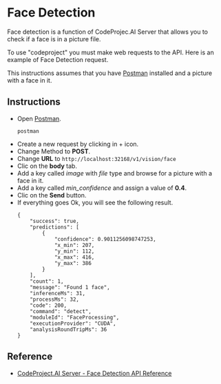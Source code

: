 # Face Detection

Face detection is a function of CodeProjec.AI Server that allows you to check if a face is in a picture file.

To use "codeproject" you must make web requests to the API. Here is an example of Face Detection request.

This instructions assumes that you have [Postman](https://github.com/hugoescalpelo/data-visualization/blob/main/Postman/postman-documentation.md) installed and a picture with a face in it.

## Instructions

- Open [Postman](https://github.com/hugoescalpelo/data-visualization/blob/main/Postman/postman-documentation.md#install-postman).
    ```
    postman
    ```
- Create a new request by clicking in + icon.
- Change Method to **POST**.
- Change **URL** to ```http://localhost:32168/v1/vision/face```
- Clic on the **body** tab.
- Add a key called *image* with *file* type and browse for a picture with a face in it.
- Add a key called *min_confidence* and assign a value of **0.4**.
- Clic on  the **Send** button.
- If everything goes Ok, you will see the following result.
    ```
    {
        "success": true,
        "predictions": [
            {
                "confidence": 0.9011256098747253,
                "x_min": 207,
                "y_min": 112,
                "x_max": 416,
                "y_max": 386
            }
        ],
        "count": 1,
        "message": "Found 1 face",
        "inferenceMs": 31,
        "processMs": 32,
        "code": 200,
        "command": "detect",
        "moduleId": "FaceProcessing",
        "executionProvider": "CUDA",
        "analysisRoundTripMs": 36
    }
    ```

## Reference

- [CodeProject.AI Server - Face Detection API Reference](https://www.codeproject.com/ai/docs/api/api_reference.html#face-detection)

